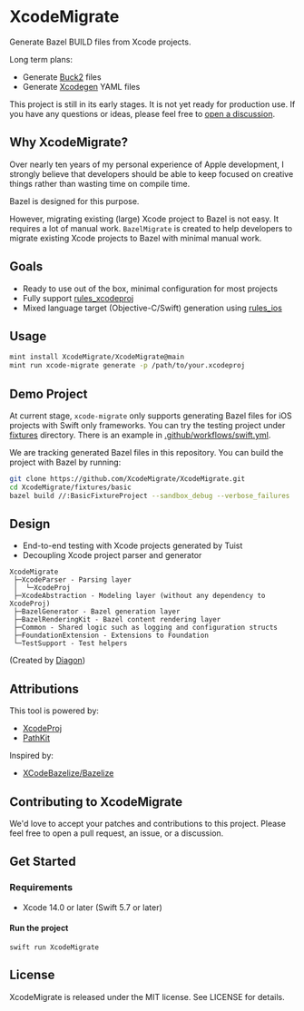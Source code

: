 # XcodeMigrate

Generate Bazel BUILD files from Xcode projects.

Long term plans:

- Generate [Buck2](https://github.com/facebookincubator/buck2) files
- Generate [Xcodegen](https://github.com/yonaskolb/XcodeGen) YAML files

This project is still in its early stages. It is not yet ready for production use.
If you have any questions or ideas, please feel free to [open a discussion](https://github.com/XcodeMigrate/XcodeMigrate/discussions/new).

## Why XcodeMigrate?

Over nearly ten years of my personal experience of Apple development, I strongly believe that developers should be able to keep focused on creative things rather than wasting time on compile time.

Bazel is designed for this purpose.

However, migrating existing (large) Xcode project to Bazel is not easy. It requires a lot of manual work.
`BazelMigrate` is created to help developers to migrate existing Xcode projects to Bazel with minimal manual work.

## Goals

- Ready to use out of the box, minimal configuration for most projects
- Fully support [rules_xcodeproj](https://github.com/buildbuddy-io/rules_xcodeproj)
- Mixed language target (Objective-C/Swift) generation using [rules_ios](https://github.com/bazel-ios/rules_ios)

## Usage

```bash
mint install XcodeMigrate/XcodeMigrate@main
mint run xcode-migrate generate -p /path/to/your.xcodeproj
```

## Demo Project

At current stage, `xcode-migrate` only supports generating Bazel files for iOS projects with Swift only frameworks.
You can try the testing project under [fixtures](https://github.com/XcodeMigrate/XcodeMigrate/tree/main/fixtures) directory. There is an example in [.github/workflows/swift.yml](https://github.com/XcodeMigrate/XcodeMigrate/blob/main/.github/workflows/swift.yml).

We are tracking generated Bazel files in this repository.
You can build the project with Bazel by running:

```bash
git clone https://github.com/XcodeMigrate/XcodeMigrate.git
cd XcodeMigrate/fixtures/basic
bazel build //:BasicFixtureProject --sandbox_debug --verbose_failures
```

## Design

- End-to-end testing with Xcode projects generated by Tuist
- Decoupling Xcode project parser and generator

```
XcodeMigrate
 ├─XcodeParser - Parsing layer
 │  └─XcodeProj
 ├─XcodeAbstraction - Modeling layer (without any dependency to XcodeProj)
 ├─BazelGenerator - Bazel generation layer
 ├─BazelRenderingKit - Bazel content rendering layer
 ├─Common - Shared logic such as logging and configuration structs
 ├─FoundationExtension - Extensions to Foundation
 └─TestSupport - Test helpers
 ```

 (Created by [Diagon](https://github.com/ArthurSonzogni/Diagon))

## Attributions

This tool is powered by:

- [XcodeProj](https://github.com/tuist/XcodeProj)
- [PathKit](https://github.com/kylef/PathKit)

Inspired by:

- [XCodeBazelize/Bazelize](https://github.com/XCodeBazelize/Bazelize)

## Contributing to XcodeMigrate

We'd love to accept your patches and contributions to this project.
Please feel free to open a pull request, an issue, or a discussion.

## Get Started

### Requirements

- Xcode 14.0 or later (Swift 5.7 or later)

#### Run the project

```shell
swift run XcodeMigrate
```

## License

XcodeMigrate is released under the MIT license. See LICENSE for details.
